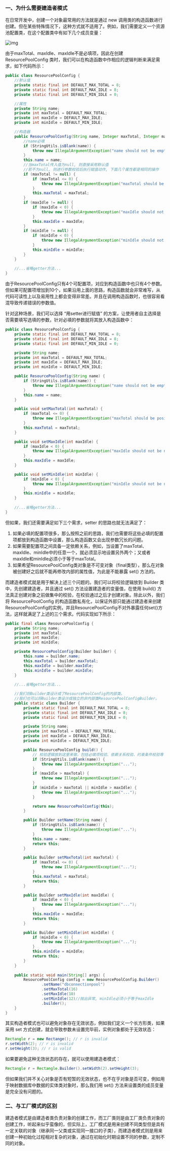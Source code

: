 ### 一、为什么需要建造者模式

在日常开发中，创建一个对象最常用的方法就是通过 new 调用类的构造函数进行创建。但在某些特殊情况下，这种方式就不适用了。例如，我们需要定义一个资源池配置类，在这个配置类中有如下几个成员变量：

![img](https://static001.geekbang.org/resource/image/21/59/21f970b7c0d6b5afa6aa09ca14f55059.jpg)

由于maxTotal、maxIdle、maxIdle不是必填项，因此在创建 ResourcePoolConfig 类时，我们可以在构造函数中作相应的逻辑判断来满足需求，如下代码所示：

```java
public class ResourcePoolConfig {
    //默认值
    private static final int DEFAULT_MAX_TOTAL = 8;
    private static final int DEFAULT_MAX_IDLE = 8;
    private static final int DEFAULT_MIN_IDLE = 0;

    //属性
    private String name;
    private int maxTotal = DEFAULT_MAX_TOTAL;
    private int maxIdle = DEFAULT_MAX_IDLE;
    private int minIdle = DEFAULT_MIN_IDLE;

    //构造器
    public ResourcePoolConfig(String name, Integer maxTotal, Integer maxIdle, Integer minIdle) {
        //name必填
        if (StringUtils.isBlank(name)) {
            throw new IllegalArgumentException("name should not be empty.");
        }
        this.name = name;
		//当maxTotal传入值为null, 则直接采用默认值
        //若不为null, 则进行参数校验后执行赋值动作, 下面几个属性都是相同的操作
        if (maxTotal != null) {
            if (maxTotal <= 0) {
                throw new IllegalArgumentException("maxTotal should be positive.");
            }
            this.maxTotal = maxTotal;
        }
        if (maxIdle != null) {
            if (maxIdle < 0) {
                throw new IllegalArgumentException("maxIdle should not be negative.");
            }
            this.maxIdle = maxIdle;
        }
        if (minIdle != null) {
            if (minIdle < 0) {
                throw new IllegalArgumentException("minIdle should not be negative.");
            }
            this.minIdle = minIdle;
        }
    }
    
    //...省略getter方法...
}
```

由于ResourcePoolConfig只有4个可配置项，对应到构造函数中也只有4个参数。但如果可配置项增加到10个，如果沿用上面的思路，构造函数就会非常难写，从代码可读性上以及易用性上都会变得非常差。并且在调用构造函数时，也很容易看混导致传递错误的参数值。

针对这种场景，我们可以选择 “用setter进行赋值” 的方案，让使用者自主选择是否需要填写选填的参数，针对必填的参数就将其放入构造函数中：

```java
public class ResourcePoolConfig {
    private static final int DEFAULT_MAX_TOTAL = 8;
    private static final int DEFAULT_MAX_IDLE = 8;
    private static final int DEFAULT_MIN_IDLE = 0;

    private String name;
    private int maxTotal = DEFAULT_MAX_TOTAL;
    private int maxIdle = DEFAULT_MAX_IDLE;
    private int minIdle = DEFAULT_MIN_IDLE;

    public ResourcePoolConfig(String name) {
        if (StringUtils.isBlank(name)) {
            throw new IllegalArgumentException("name should not be empty.");
        }
        this.name = name;
    }

    public void setMaxTotal(int maxTotal) {
        if (maxTotal <= 0) {
            throw new IllegalArgumentException("maxTotal should be positive.");
        }
        this.maxTotal = maxTotal;
    }

    public void setMaxIdle(int maxIdle) {
        if (maxIdle < 0) {
            throw new IllegalArgumentException("maxIdle should not be negative.");
        }
        this.maxIdle = maxIdle;
    }

    public void setMinIdle(int minIdle) {
        if (minIdle < 0) {
            throw new IllegalArgumentException("minIdle should not be negative.");
        }
        this.minIdle = minIdle;
    }
    
    //...省略getter方法...
}
```

但如果，我们还需要满足如下三个需求，setter 的思路也就无法满足了：

1. 如果必填的配置项很多，那么按照之前的思路，我们也需要将这些必填的配置项都放到构造函数中设置，那么构造函数又会出现参数冗长的问题。
2. 如果需要配置项之间具备一定依赖关系，例如，当设置了maxTotal、maxIdle、minIdle中的任意一个，就必须显示地设置另外两个；又或者maxIdle和minIdle必须小于等于maxTotal。
3. 如果希望ResourcePoolConfig类对象是不可变对象（final类型），那么在对象被创建好之后就不能再修改内部的属性值，为此是不能暴露 set() 方法的。

而建造者模式就是用于解决上述三个问题的。我们可以将校验逻辑放到 Builder 类中，先创建建造者，并且通过 set() 方法设置建造者的变量值，在使用 build() 方法真正创建对象之前做集中的校验，在校验通过之后才创建对象。除此以外，我们将 ResourcePoolConfig 的构造函数私有化，以保证外部只能通过建造者来创建ResourcePoolConfig的实例，并且ResourcePoolConfig不对外暴露任何set()方法，这样就满足了上述的三个需求。代码实现如下所示：

```java
public final class ResourcePoolConfig {
    private String name;
    private int maxTotal;
    private int maxIdle;
    private int minIdle;

    private ResourcePoolConfig(Builder builder) {
        this.name = builder.name;
        this.maxTotal = builder.maxTotal;
        this.maxIdle = builder.maxIdle;
        this.minIdle = builder.minIdle;
    }
    
    //...省略getter方法...

    //我们将Builder类设计成了ResourcePoolConfig的内部类。
    //我们也可以将Builder类设计成独立的非内部类ResourcePoolConfigBuilder。
    public static class Builder {
        private static final int DEFAULT_MAX_TOTAL = 8;
        private static final int DEFAULT_MAX_IDLE = 8;
        private static final int DEFAULT_MIN_IDLE = 0;

        private String name;
        private int maxTotal = DEFAULT_MAX_TOTAL;
        private int maxIdle = DEFAULT_MAX_IDLE;
        private int minIdle = DEFAULT_MIN_IDLE;

        public ResourcePoolConfig build() {
            // 校验逻辑放到这里来做，包括必填项校验、依赖关系校验、约束条件校验等
            if (StringUtils.isBlank(name)) {
                throw new IllegalArgumentException("...");
            }
            if (maxIdle > maxTotal) {
                throw new IllegalArgumentException("...");
            }
            if (minIdle > maxTotal || minIdle > maxIdle) {
                throw new IllegalArgumentException("...");
            }

            return new ResourcePoolConfig(this);
        }

        public Builder setName(String name) {
            if (StringUtils.isBlank(name)) {
                throw new IllegalArgumentException("...");
            }
            this.name = name;
            return this;
        }

        public Builder setMaxTotal(int maxTotal) {
            if (maxTotal <= 0) {
                throw new IllegalArgumentException("...");
            }
            this.maxTotal = maxTotal;
            return this;
        }

        public Builder setMaxIdle(int maxIdle) {
            if (maxIdle < 0) {
                throw new IllegalArgumentException("...");
            }
            this.maxIdle = maxIdle;
            return this;
        }

        public Builder setMinIdle(int minIdle) {
            if (minIdle < 0) {
                throw new IllegalArgumentException("...");
            }
            this.minIdle = minIdle;
            return this;
        }
    }
    
    public static void main(String[] args) {
        ResourcePoolConfig config = new ResourcePoolConfig.Builder()
                .setName("dbconnectionpool")
                .setMaxTotal(16)
                .setMaxIdle(10)
                .setMinIdle(12)//抛出异常, minIdle必须小于等于maxIdle
                .builder();
    }
}
```

其实构造者模式也可以避免对象存在无效状态，例如我们定义一个长方形类，如果采用 set 方式创建，就会导致参数未设置完毕前，实例对象都处于无效状态：

```java
Rectangle r = new Rectange(); // r is invalid
r.setWidth(2); // r is invalid
r.setHeight(3); // r is valid
```

如果要避免这种无效状态的存在，就可以使用建造者模式：

```java
Rectangle r = Rectangle.Builder().setWidth(2).setHeight(3);
```

但如果我们并不关心对象是否有短暂的无效状态，也不在乎对象是否可变，例如用于映射数据库中数据的实体类对象时，那么我们用 set() 方法来设置类的成员变量是完全没有问题的。



### 二、与工厂模式的区别

建造者模式是由建造者类负责对象的创建工作，而工厂类则是由工厂类负责对象的创建工作，听起来似乎蛮像的，但实际上，工厂模式是用来创建不同类型但是具有一定关联的对象（继承同一父类或实现同一接口的子类），而建造者模式则是用来创建一种初始化过程相对复杂的对象，通过在初始化时期设置不同的参数，定制不同的对象。